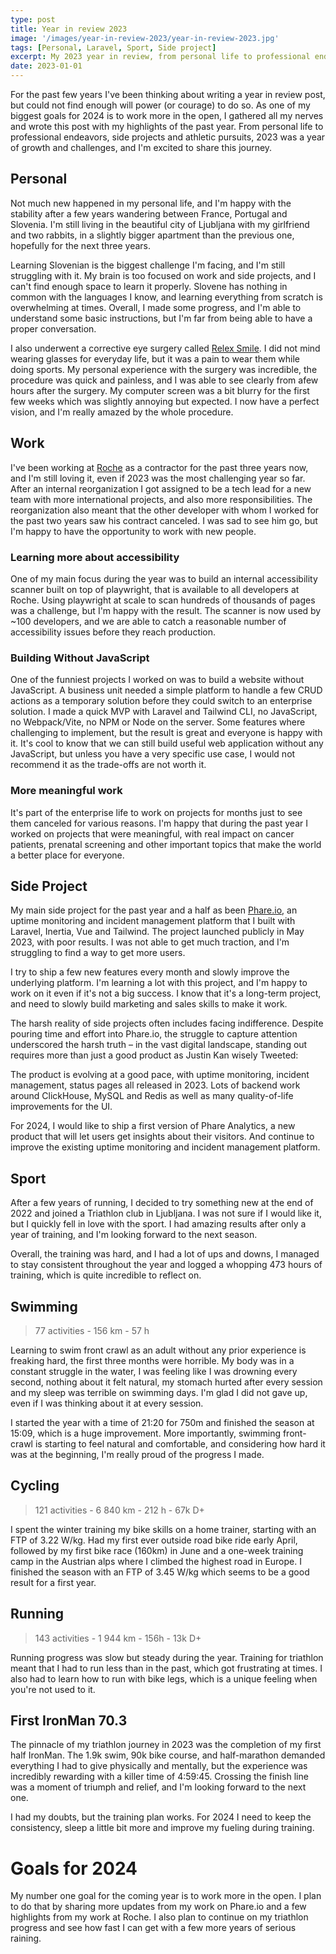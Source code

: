 ```yaml
---
type: post
title: Year in review 2023
image: '/images/year-in-review-2023/year-in-review-2023.jpg'
tags: [Personal, Laravel, Sport, Side project]
excerpt: My 2023 year in review, from personal life to professional endeavors, side projects and athletic pursuits.
date: 2023-01-01
---
```


For the past few years I've been thinking about writing a year in review post, but could not find enough will power (or courage) to do so. As one of my biggest goals for 2024 is to work more in the open, I gathered all my nerves and wrote this post with my highlights of the past year.
From personal life to professional endeavors, side projects and athletic pursuits, 2023 was a year of growth and challenges, and I'm excited to share this journey.

## Personal

Not much new happened in my personal life, and I'm happy with the stability after a few years wandering between France, Portugal and Slovenia. I'm still living in the beautiful city of Ljubljana with my girlfriend and two rabbits, in a slightly bigger apartment than the previous one, hopefully for the next three years.

<CaptionImage src="/images/year-in-review-2023/bunnies.jpg" alt="Bunnies eating vegetables" caption="My two furry children" />

Learning Slovenian is the biggest challenge I'm facing, and I'm still struggling with it. My brain is too focused on work and side projects, and I can't find enough space to learn it properly. Slovene has nothing in common with the languages I know, and learning everything from scratch is overwhelming at times. Overall, I made some progress, and I'm able to understand some basic instructions, but I'm far from being able to have a proper conversation.

<CaptionImage src="/images/year-in-review-2023/snowy-ljubljana.jpg" alt="Snowy Ljubljana" caption="Snowy Ljubljana" /> 

I also underwent a corrective eye surgery called [Relex Smile](https://en.wikipedia.org/wiki/Small_incision_lenticule_extraction). I did not mind wearing glasses for everyday life, but it was a pain to wear them while doing sports. My personal experience with the surgery was incredible, the procedure was quick and painless, and I was able to see clearly from afew hours after the surgery. My computer screen was a bit blurry for the first few weeks which was slightly annoying but expected. I now have a perfect vision, and I'm really amazed by the whole procedure.

## Work

I've been working at [Roche](https://www.roche.com/) as a contractor for the past three years now, and I'm still loving it, even if 2023 was the most challenging year so far. After an internal reorganization I got assigned to be a tech lead for a new team with more international projects, and also more responsibilities. The reorganization also meant that the other developer with whom I worked for the past two years saw his contract canceled. I was sad to see him go, but I'm happy to have the opportunity to work with new people.

### Learning more about accessibility

One of my main focus during the year was to build an internal accessibility scanner built on top of playwright, that is available to all developers at Roche. Using playwright at scale to scan hundreds of thousands of pages was a challenge, but I'm happy with the result. The scanner is now used by ~100 developers, and we are able to catch a reasonable number of accessibility issues before they reach production.

### Building Without JavaScript

One of the funniest projects I worked on was to build a website without JavaScript. A business unit needed a simple platform to handle a few CRUD actions as a temporary solution before they could switch to an enterprise solution. I made a quick MVP with Laravel and Tailwind CLI, no JavaScript, no Webpack/Vite, no NPM or Node on the server. Some features where challenging to implement, but the result is great and everyone is happy with it. It's cool to know that we can still build useful web application without any JavaScript, but unless you have a very specific use case, I would not recommend it as the trade-offs are not worth it.

### More meaningful work

It's part of the enterprise life to work on projects for months just to see them canceled for various reasons. I'm happy that during the past year I worked on projects that were meaningful, with real impact on cancer patients, prenatal screening and other important topics that make the world a better place for everyone.

## Side Project

My main side project for the past year and a half as been [Phare.io](https://phare.io), an uptime monitoring and incident management platform that I built with Laravel, Inertia, Vue and Tailwind. The project launched publicly in May 2023, with poor results. I was not able to get much traction, and I'm struggling to find a way to get more users.

<CaptionImage src="/images/year-in-review-2023/phare-on-producthunt.jpg" alt="Phare on ProductHunt" caption="Phare.io launch on ProductHunt" />

I try to ship a few new features every month and slowly improve the underlying platform. I'm learning a lot with this project, and I'm happy to work on it even if it's not a big success. I know that it's a long-term project, and need to slowly build marketing and sales skills to make it work.

The harsh reality of side projects often includes facing indifference. Despite pouring time and effort into Phare.io, the struggle to capture attention underscored the harsh truth – in the vast digital landscape, standing out requires more than just a good product as Justin Kan wisely Tweeted:

<EmbedTweet id="614904706624720896" caption="The wise words of Justin Kan"/>

The product is evolving at a good pace, with uptime monitoring, incident management, status pages all released in 2023. Lots of backend work around ClickHouse, MySQL and Redis as well as many quality-of-life improvements for the UI.

<CaptionImage src="/images/year-in-review-2023/phare.jpg" alt="Phare uptime monitoring" caption="Phare uptime monitoring" />

For 2024, I would like to ship a first version of Phare Analytics, a new product that will let users get insights about their visitors. And continue to improve the existing uptime monitoring and incident management platform.

## Sport

After a few years of running, I decided to try something new at the end of 2022 and joined a Triathlon club in Ljubljana. I was not sure if I would like it, but I quickly fell in love with the sport. I had amazing results after only a year of training, and I'm looking forward to the next season.

Overall, the training was hard, and I had a lot of ups and downs, I managed to stay consistent throughout the year and logged a whopping 473 hours of training, which is quite incredible to reflect on.

<CaptionImage src="/images/year-in-review-2023/strava.jpg" alt="Strava year in review" caption="No pain, no gains" />

## Swimming

> 77 activities - 156 km - 57 h

Learning to swim front crawl as an adult without any prior experience is freaking hard, the first three months were horrible. My body was in a constant struggle in the water, I was feeling like I was drowning every second, nothing about it felt natural, my stomach hurted after every session and my sleep was terrible on swimming days. I'm glad I did not gave up, even if I was thinking about it at every session. 

I started the year with a time of 21:20 for 750m and finished the season at 15:09, which is a huge improvement. More importantly, swimming front-crawl is starting to feel natural and comfortable, and considering how hard it was at the beginning, I'm really proud of the progress I made. 

## Cycling

> 121 activities - 6 840 km - 212 h - 67k D+

I spent the winter training my bike skills on a home trainer, starting with an FTP of 3.22 W/kg. Had my first ever outside road bike ride early April, followed by my first bike race (160km) in June and a one-week training camp in the Austrian alps where I climbed the highest road in Europe. I finished the season with an FTP of 3.45 W/kg which seems to be a good result for a first year.

<CaptionImage src="/images/year-in-review-2023/tirol.jpg" alt="Tirol training camp" caption="Training camp in the Austrian alps" />

## Running

> 143 activities - 1 944 km - 156h - 13k D+

Running progress was slow but steady during the year. Training for triathlon meant that I had to run less than in the past, which got frustrating at times. I also had to learn how to run with bike legs, which is a unique feeling when you're not used to it.

## First IronMan 70.3

The pinnacle of my triathlon journey in 2023 was the completion of my first half IronMan. The 1.9k swim, 90k bike course, and half-marathon demanded everything I had to give physically and mentally, but the experience was incredibly rewarding with a killer time of 4:59:45. Crossing the finish line was a moment of triumph and relief, and I'm looking forward to the next one.

<CaptionImage src="/images/year-in-review-2023/ironman-finish.jpg" alt="IronMan 70.3 finish" caption="Finishing my first IronMan 70.3" />

I had my doubts, but the training plan works. For 2024 I need to keep the consistency, sleep a little bit more and improve my fueling during training.

# Goals for 2024

My number one goal for the coming year is to work more in the open. I plan to do that by sharing more updates from my work on Phare.io and a few highlights from my work at Roche. I also plan to continue on my triathlon progress and see how fast I can get with a few more years of serious raining.
